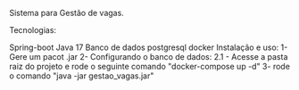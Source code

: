Sistema para Gestão de vagas.

Tecnologias:

Spring-boot
Java 17
Banco de dados postgresql
docker
Instalação e uso: 1- Gere um pacot .jar 2- Configurando o banco de dados: 2.1 - Acesse a pasta raiz do projeto e rode o seguinte comando "docker-compose up -d" 3- rode o comando "java -jar gestao_vagas.jar"
